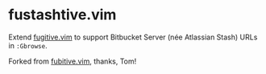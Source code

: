 fustashtive.vim
===============

Extend [fugitive.vim](https://github.com/tpope/vim-fugitive) to support
Bitbucket Server (née Atlassian Stash) URLs in `:Gbrowse`.

Forked from [fubitive.vim](https://github.com/tommcdo/vim-fubitive), thanks,
Tom!

